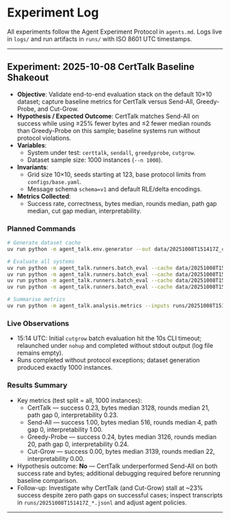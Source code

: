 # Experiment Log

All experiments follow the Agent Experiment Protocol in `agents.md`. Logs live in `logs/` and run artifacts in `runs/` with ISO 8601 UTC timestamps.

---

## Experiment: 2025-10-08 CertTalk Baseline Shakeout

- **Objective**: Validate end-to-end evaluation stack on the default 10×10 dataset; capture baseline metrics for CertTalk versus Send-All, Greedy-Probe, and Cut-Grow.
- **Hypothesis / Expected Outcome**: CertTalk matches Send-All on success while using ≥25% fewer bytes and ≤2 fewer median rounds than Greedy-Probe on this sample; baseline systems run without protocol violations.
- **Variables**:
  - System under test: `certtalk`, `sendall`, `greedyprobe`, `cutgrow`.
  - Dataset sample size: 1000 instances (`--n 1000`).
- **Invariants**:
  - Grid size 10×10, seeds starting at 123, base protocol limits from `configs/base.yaml`.
  - Message schema `schema=v1` and default RLE/delta encodings.
- **Metrics Collected**:
  - Success rate, correctness, bytes median, rounds median, path gap median, cut gap median, interpretability.

### Planned Commands

```bash
# Generate dataset cache
uv run python -m agent_talk.env.generator --out data/20251008T151417Z_cache.jsonl --n 1000 --size 10 --seed 123

# Evaluate all systems
uv run python -m agent_talk.runners.batch_eval --cache data/20251008T151417Z_cache.jsonl --system certtalk --out runs/20251008T151417Z_certtalk.jsonl
uv run python -m agent_talk.runners.batch_eval --cache data/20251008T151417Z_cache.jsonl --system sendall --out runs/20251008T151417Z_sendall.jsonl
uv run python -m agent_talk.runners.batch_eval --cache data/20251008T151417Z_cache.jsonl --system greedyprobe --out runs/20251008T151417Z_greedyprobe.jsonl
uv run python -m agent_talk.runners.batch_eval --cache data/20251008T151417Z_cache.jsonl --system cutgrow --out runs/20251008T151417Z_cutgrow.jsonl

# Summarise metrics
uv run python -m agent_talk.analysis.metrics --inputs runs/20251008T151417Z_*.jsonl --out runs/20251008T151417Z_summary.csv
```

### Live Observations
- 15:14 UTC: Initial `cutgrow` batch evaluation hit the 10s CLI timeout; relaunched under `nohup` and completed without stdout output (log file remains empty).
- Runs completed without protocol exceptions; dataset generation produced exactly 1000 instances.

### Results Summary
- Key metrics (test split = all, 1000 instances):
  - CertTalk — success 0.23, bytes median 3128, rounds median 21, path gap 0, interpretability 0.23.
  - Send-All — success 1.00, bytes median 516, rounds median 4, path gap 0, interpretability 1.00.
  - Greedy-Probe — success 0.24, bytes median 3126, rounds median 20, path gap 0, interpretability 0.24.
  - Cut-Grow — success 0.00, bytes median 3139, rounds median 22, interpretability 0.00.
- Hypothesis outcome: **No** — CertTalk underperformed Send-All on both success rate and bytes; additional debugging required before rerunning baseline comparison.
- Follow-up: Investigate why CertTalk (and Cut-Grow) stall at ~23% success despite zero path gaps on successful cases; inspect transcripts in `runs/20251008T151417Z_*.jsonl` and adjust agent policies.

---
